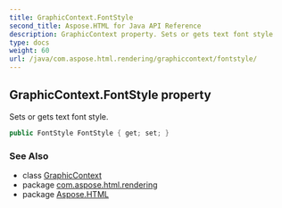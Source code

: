 ```yaml
---
title: GraphicContext.FontStyle
second_title: Aspose.HTML for Java API Reference
description: GraphicContext property. Sets or gets text font style
type: docs
weight: 60
url: /java/com.aspose.html.rendering/graphiccontext/fontstyle/
---
```

## GraphicContext.FontStyle property

Sets or gets text font style.

```java
public FontStyle FontStyle { get; set; }
```

### See Also

* class [GraphicContext](../)
* package [com.aspose.html.rendering](../../graphiccontext/)
* package [Aspose.HTML](../../../)
